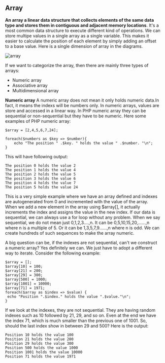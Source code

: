 ## Array
**An array a linear data structure that collects elements of the same data type and stores them in contiguous and adjacent memory locations**. It's a most common data structure to execute different kind of operations. We can store multipe values in a single array as a single variable. This makes it easier to calculate the position of each element by simply adding an offset to a base value. Here is a single dimension of array in the diagrams.

![array](https://user-images.githubusercontent.com/29992994/211781529-94e727b1-a358-4e32-814c-99cce0f4f57f.png)

If we want to categorize the array, then there are mainly three types of arrays:
* Numeric array
* Associative array
* Multidimensional array

**Numeric array**
A numeric array does not mean it only holds numeric data.In fact, it means the indexs will be numbers only. In numeric arrays, values are store and accessed in a linear way. In PHP numeric array they can be sequential or non-sequential but they have to be numeric. Here some examples of PHP numeric array:

```
$array = [2,4,5,6,7,24];

foreach($numbers as $key => $number){
    echo "The position " .$key. " holds the value " .$number. "\n";
}
```
This will have following output:
```
The position 0 holds the value 2
The position 1 holds the value 4
The position 2 holds the value 5
The position 3 holds the value 6
The position 4 holds the value 7
The position 5 holds the value 24
```
This is a very simple example where we have an array defined and indexes are autogenerated from 0 and incremented with the value of the array. When we add a new element in the array using $array[], it actually increments the index and assigns the value in the new index. If our data is sequential, we can always use a for loop without any problem. When we say sequential, we do not mean just 0,1,2,3....,n. It can be 0,5,10,15,20,......,n where n is a multiple of 5. Or it can be 1,3,5,7,9......,n where n is odd. We can create hundreds of such sequences to make the array numeric.

A big question can be, if the indexes are not sequential, can't we construct a numeric array? Yes definitely we can. We just have to adopt a different way to iterate. Consider the following example:
```
$array = []; 
$array[10] = 100; 
$array[21] = 200; 
$array[29] = 300; 
$array[500] = 1000; 
$array[1001] = 10000; 
$array[71] = 1971; 
foreach($array as $index => $value) { 
 echo "Position ".$index." holds the value ".$value."\n"; 
}
```
If we look at the indexes, they are not sequential. They are having random indexes such as 10 followed by 21, 29, and so on. Even at the end we have the index 71, which is much smaller than the previous one of 1001. So, should the last index show in between 29 and 500? Here is the output:
```
Position 10 holds the value 100 
Position 21 holds the value 200 
Position 29 holds the value 300 
Position 500 holds the value 1000 
Position 1001 holds the value 10000 
Position 71 holds the value 1971
```

